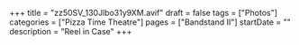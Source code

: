 +++
title = "zz50SV_130Jlbo31y9XM.avif"
draft = false
tags = ["Photos"]
categories = ["Pizza Time Theatre"]
pages = ["Bandstand II"]
startDate = ""
description = "Reel in Case"
+++
